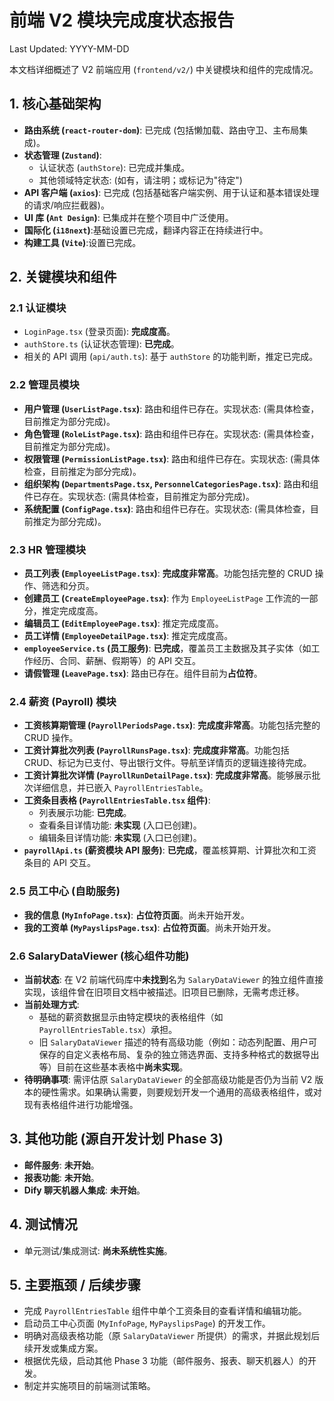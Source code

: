 # 前端 V2 模块完成度状态报告

Last Updated: YYYY-MM-DD <!-- 请替换为实际日期 -->

本文档详细概述了 V2 前端应用 (`frontend/v2/`) 中关键模块和组件的完成情况。

## 1. 核心基础架构

*   **路由系统 (`react-router-dom`)**: 已完成 (包括懒加载、路由守卫、主布局集成)。
*   **状态管理 (`Zustand`)**:
    *   认证状态 (`authStore`): 已完成并集成。
    *   其他领域特定状态: (如有，请注明；或标记为"待定")
*   **API 客户端 (`axios`)**: 已完成 (包括基础客户端实例、用于认证和基本错误处理的请求/响应拦截器)。
*   **UI 库 (`Ant Design`)**: 已集成并在整个项目中广泛使用。
*   **国际化 (`i18next`)**:基础设置已完成，翻译内容正在持续进行中。
*   **构建工具 (`Vite`)**:设置已完成。

## 2. 关键模块和组件

### 2.1 认证模块
*   `LoginPage.tsx` (登录页面): **完成度高**。
*   `authStore.ts` (认证状态管理): **已完成**。
*   相关的 API 调用 (`api/auth.ts`): 基于 `authStore` 的功能判断，推定已完成。

### 2.2 管理员模块
*   **用户管理 (`UserListPage.tsx`)**: 路由和组件已存在。实现状态: (需具体检查，目前推定为部分完成)。
*   **角色管理 (`RoleListPage.tsx`)**: 路由和组件已存在。实现状态: (需具体检查，目前推定为部分完成)。
*   **权限管理 (`PermissionListPage.tsx`)**: 路由和组件已存在。实现状态: (需具体检查，目前推定为部分完成)。
*   **组织架构 (`DepartmentsPage.tsx`, `PersonnelCategoriesPage.tsx`)**: 路由和组件已存在。实现状态: (需具体检查，目前推定为部分完成)。
*   **系统配置 (`ConfigPage.tsx`)**: 路由和组件已存在。实现状态: (需具体检查，目前推定为部分完成)。

### 2.3 HR 管理模块
*   **员工列表 (`EmployeeListPage.tsx`)**: **完成度非常高**。功能包括完整的 CRUD 操作、筛选和分页。
*   **创建员工 (`CreateEmployeePage.tsx`)**: 作为 `EmployeeListPage` 工作流的一部分，推定完成度高。
*   **编辑员工 (`EditEmployeePage.tsx`)**: 推定完成度高。
*   **员工详情 (`EmployeeDetailPage.tsx`)**: 推定完成度高。
*   **`employeeService.ts` (员工服务)**: **已完成**，覆盖员工主数据及其子实体（如工作经历、合同、薪酬、假期等）的 API 交互。
*   **请假管理 (`LeavePage.tsx`)**: 路由已存在。组件目前为**占位符**。

### 2.4 薪资 (Payroll) 模块
*   **工资核算期管理 (`PayrollPeriodsPage.tsx`)**: **完成度非常高**。功能包括完整的 CRUD 操作。
*   **工资计算批次列表 (`PayrollRunsPage.tsx`)**: **完成度非常高**。功能包括 CRUD、标记为已支付、导出银行文件。导航至详情页的逻辑连接待完成。
*   **工资计算批次详情 (`PayrollRunDetailPage.tsx`)**: **完成度非常高**。能够展示批次详细信息，并已嵌入 `PayrollEntriesTable`。
*   **工资条目表格 (`PayrollEntriesTable.tsx` 组件)**:
    *   列表展示功能: **已完成**。
    *   查看条目详情功能: **未实现** (入口已创建)。
    *   编辑条目详情功能: **未实现** (入口已创建)。
*   **`payrollApi.ts` (薪资模块 API 服务)**: **已完成**，覆盖核算期、计算批次和工资条目的 API 交互。

### 2.5 员工中心 (自助服务)
*   **我的信息 (`MyInfoPage.tsx`)**: **占位符页面**。尚未开始开发。
*   **我的工资单 (`MyPayslipsPage.tsx`)**: **占位符页面**。尚未开始开发。

### 2.6 SalaryDataViewer (核心组件功能)
*   **当前状态**: 在 V2 前端代码库中**未找到**名为 `SalaryDataViewer` 的独立组件直接实现，该组件曾在旧项目文档中被描述。旧项目已删除，无需考虑迁移。
*   **当前处理方式**:
    *   基础的薪资数据显示由特定模块的表格组件（如 `PayrollEntriesTable.tsx`）承担。
    *   旧 `SalaryDataViewer` 描述的特有高级功能（例如：动态列配置、用户可保存的自定义表格布局、复杂的独立筛选界面、支持多种格式的数据导出等）目前在这些基本表格中**尚未实现**。
*   **待明确事项**: 需评估原 `SalaryDataViewer` 的全部高级功能是否仍为当前 V2 版本的硬性需求。如果确认需要，则要规划开发一个通用的高级表格组件，或对现有表格组件进行功能增强。

## 3. 其他功能 (源自开发计划 Phase 3)
*   **邮件服务**: **未开始**。
*   **报表功能**: **未开始**。
*   **Dify 聊天机器人集成**: **未开始**。

## 4. 测试情况
*   单元测试/集成测试: **尚未系统性实施**。

## 5. 主要瓶颈 / 后续步骤
*   完成 `PayrollEntriesTable` 组件中单个工资条目的查看详情和编辑功能。
*   启动员工中心页面 (`MyInfoPage`, `MyPayslipsPage`) 的开发工作。
*   明确对高级表格功能（原 `SalaryDataViewer` 所提供）的需求，并据此规划后续开发或集成方案。
*   根据优先级，启动其他 Phase 3 功能（邮件服务、报表、聊天机器人）的开发。
*   制定并实施项目的前端测试策略。 